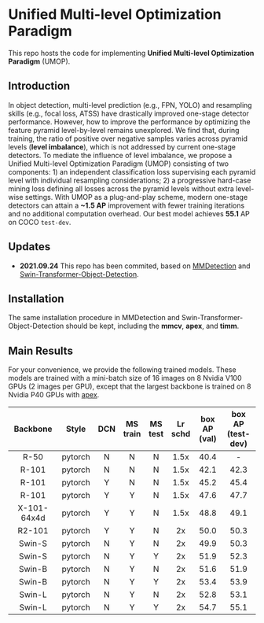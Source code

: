 # Unified Multi-level Optimization Paradigm
This repo hosts the code for implementing **Unified Multi-level Optimization Paradigm** (UMOP).

## Introduction
In object detection, multi-level prediction (e.g., FPN, YOLO) and resampling skills (e.g., focal loss, ATSS) have drastically improved one-stage detector performance. However, how to improve the performance by optimizing the feature pyramid level-by-level remains unexplored. We find that, during training, the ratio of positive over negative samples varies across pyramid levels (**level imbalance**), which is not addressed by current one-stage detectors. To mediate the influence of level imbalance, we propose a Unified Multi-level Optimization Paradigm (UMOP) consisting of two components: 1) an independent classification loss supervising each pyramid level with individual resampling considerations; 2) a progressive hard-case mining loss defining all losses across the pyramid levels without extra level-wise settings. With UMOP as a plug-and-play scheme, modern one-stage detectors can attain a **~1.5 AP** improvement with fewer training iterations and no additional computation overhead. Our best model achieves **55.1** AP on COCO `test-dev`. 

## Updates
- **2021.09.24** This repo has been commited, based on [MMDetection](https://github.com/open-mmlab/mmdetection/tree/a1cecf63c713c53941b8dcf8a9d762baf8511f2c) and [Swin-Transformer-Object-Detection](https://github.com/SwinTransformer/Swin-Transformer-Object-Detection).

## Installation
The same installation procedure in MMDetection and Swin-Transformer-Object-Detection should be kept, including the **mmcv**, **apex**, and **timm**.

## Main Results
For your convenience, we provide the following trained models. These models are trained with a mini-batch size of 16 images on 8 Nvidia V100 GPUs (2 images per GPU), except that the largest backbone is trained on 8 Nvidia P40 GPUs with [apex](https://github.com/NVIDIA/apex).

| Backbone     | Style     | DCN     | MS <br> train | MS <br> test |Lr <br> schd | box AP <br> (val) | box AP <br> (test-dev) |
|:------------:|:---------:|:-------:|:-------------:|:------------:|:------------------:|:-----------------:|:----------------------:|
| R-50         | pytorch   | N       | N             | N             | 1.5x           | 40.4              | -                   |
| R-101        | pytorch   | N       | N             | N             | 1.5x           | 42.1              | 42.3                   |
| R-101        | pytorch   | Y       | N             | N             | 1.5x           | 45.2              | 45.4                   |
| R-101        | pytorch   | Y       | Y             | N             | 1.5x           | 47.6              | 47.7                   |
| X-101-64x4d  | pytorch   | Y       | Y             | N             | 1.5x           | 48.8              | 49.1                   |
| R2-101       | pytorch   | Y       | Y             | N             | 2x           | 50.0              | 50.3                   |
| Swin-S       | pytorch   | N       | Y             | N             | 2x           | 49.9              | 50.3                   |
| Swin-S       | pytorch   | N       | Y             | Y             | 2x           | 51.9              | 52.3                   |
| Swin-B       | pytorch   | N       | Y             | N             | 2x           | 51.6              | 51.9                   |
| Swin-B       | pytorch   | N       | Y             | Y             | 2x           | 53.4              | 53.9                   |
| Swin-L       | pytorch   | N       | Y             | N             | 2x           | 52.8              | 53.1                   |
| Swin-L       | pytorch   | N       | Y             | Y             | 2x           | 54.7              | 55.1                   |
